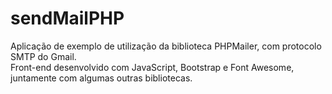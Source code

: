 # sendMailPHP
Aplicação de exemplo de utilização da biblioteca PHPMailer, com protocolo SMTP do Gmail. <br>
Front-end desenvolvido com JavaScript, Bootstrap e Font Awesome, juntamente com algumas outras bibliotecas. 
